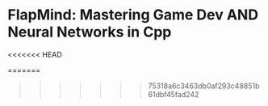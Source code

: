 # FlapMind: Mastering Game Dev AND Neural Networks in Cpp
<<<<<<< HEAD

=======
>>>>>>> 75318a6c3463db0af293c48851b61dbf45fad242
